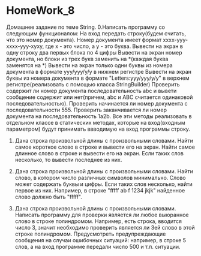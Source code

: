 # HomeWork_8
Домашнее задание по теме String.
0.Написать программу со следующим функционалом:
  На вход передать строку(будем считать, что это номер документа).
  Номер документа имеет формат xxxx-yyy-xxxx-yyy-xyxy, где x - это число, а y - это буква.
    Вывести на экран в одну строку два первых блока по 4 цифры
    Вывести на экран номер документа, но блоки из трех букв заменить на *(каждая буква заменятся на *)
    Вывести на экран только одни буквы из номера документа в формате yyy/yyy/y/y в нижнем регистре
    Вывести на экран буквы из номера документа в формате "Letters:yyy/yyy/y/y" в верхнем регистре(реализовать с помощью класса StringBuilder)
    Проверить содержит ли номер документа последовательность abc и вывети сообщение содержит или нет(причем, abc и ABC считается одинаковой последовательностью).
    Проверить начинается ли номер документа с последовательности 555.
    Проверить заканчивается ли номер документа на последовательность 1a2b.
    Все эти методы реализовать в отдельном классе в статических методах, которые на вход(входным параметром) будут принимать ввводимую на вход программы строку.

  1. Дана строка произвольной длины с произвольными словами.
  Найти самое короткое слово в строке и вывести его на экран.
  Найти самое длинное слово в строке и вывести его на экран.
  Если таких слов несколько, то вывести последнее из них.

  2. Дана строка произвольной длины с произвольными словами.
  Найти слово, в котором число различных символов минимально. Слово может содержать буквы и цифры. Если таких слов несколько, найти первое из них. 
  Например, в строке "fffff ab f 1234 jkjk" найденное слово должно быть "fffff".

  3. Дана строка произвольной длины с произвольными словами.
  Написать программу для проверки является ли любое выюранное слово в строке полиндромом.
  Например, есть строка, вводится число 3, значит необходимо проверить является ли 3ей слово в этой строке полиндромом.
  Предусмотреть предупреждающие сообщения на случаи ошибочных ситуаций: например, в строке 5 слов, а на вход программе передали число 500 и т.п. ситуации.
